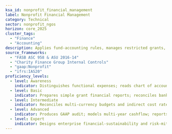 ```yaml
---
ksa_id: nonprofit_financial_management
label: Nonprofit Financial Management
category: Technical
sector: nonprofit_ngos
horizon: core_2025
cluster_tags:
  - "Finance"
  - "Accounting"
description: Applies fund-accounting rules, manages restricted grants, and ensures compliance with donor and regulatory requirements.
source_frameworks:
  - "FASB ASC 958 & ASU 2016-14"
  - "Charity Finance Group Internal Controls"
  - "gaap:Nonprofit"
  - "ifrs:IAS20"
proficiency_levels:
  - level: Awareness
    indicator: Distinguishes functional expenses; reads chart of accounts; codes expenses to correct grant lines.
  - level: Basic
    indicator: Prepares simple grant financial reports; reconciles bank; prepares monthly P&L; allocates costs to programs.
  - level: Intermediate
    indicator: Reconciles multi-currency budgets and indirect cost rates; builds annual budget; manages liquidity KPI; tracks restricted grants.
  - level: Advanced
    indicator: Produces GAAP audit; models multi-year cashflow; reports program ratios; oversees annual audits and develops internal controls.
  - level: Expert
    indicator: Designs enterprise financial-sustainability and risk-mitigation strategies; leads finance transformation; mentors CFOs; presents at conferences.
---
```

